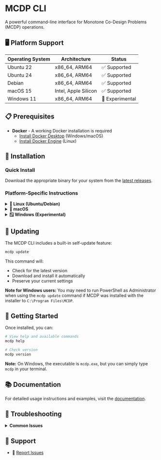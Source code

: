 # MCDP CLI

A powerful command-line interface for Monotone Co-Design Problems (MCDP) operations.

## 🖥️ Platform Support

| Operating System | Architecture         | Status          |
|------------------|----------------------|-----------------|
| Ubuntu 22        | x86_64, ARM64        | ✅ Supported     |
| Ubuntu 24        | x86_64, ARM64        | ✅ Supported     |
| Debian           | x86_64, ARM64        | ✅ Supported     |
| macOS 15         | Intel, Apple Silicon | ✅ Supported     |
| Windows 11       | x86_64, ARM64        | 🧪 Experimental |

## 📋 Prerequisites

- **Docker** - A working Docker installation is required
  - [Install Docker Desktop](https://www.docker.com/products/docker-desktop/) (Windows/macOS)
  - [Install Docker Engine](https://docs.docker.com/engine/install/) (Linux)

## 🚀 Installation

### Quick Install

Download the appropriate binary for your system from the [latest releases](https://github.com/zupermind/releases/releases/latest).

### Platform-Specific Instructions

<details>
<summary><b>🐧 Linux (Ubuntu/Debian)</b></summary>

1. Download the binary for your architecture
2. Make it executable:
   ```bash
   chmod +x mcdp-cli-*
   ```
3. (Optional) Move to system path:
   ```bash
   sudo mv mcdp-cli-* /usr/local/bin/mcdp
   ```
4. Verify installation:
   ```bash
   mcdp version
   ```

</details>

<details>
<summary><b>🍎 macOS</b></summary>

**⚠️ Security Notice:** Browsers may quarantine downloaded executables. Use the command line to avoid security warnings.

#### Recommended Installation (via Terminal):

```bash
# For Apple Silicon Macs (M1/M2/M3)
curl -L -o mcdp https://github.com/zupermind/mcdp-binaries/releases/latest/download/mcdp-[VERSION]-macos15-arm64

# For Intel Macs
curl -L -o mcdp https://github.com/zupermind/mcdp-binaries/releases/latest/download/mcdp-[VERSION]-macos15-amd64

# Make executable
chmod +x mcdp

# Verify installation
./mcdp version

# (Optional) Move to system path
sudo mv mcdp /usr/local/bin/
```

Replace `[VERSION]` with the actual version number from the releases page.

</details>

<details>
<summary><b>🪟 Windows (Experimental)</b></summary>

**⚠️ Note:** Windows support is currently experimental. Please report any issues you encounter.

#### Option 1: Windows Installer (Recommended)

Download and run the installer for your architecture:
- **x64**: `mcdp-[VERSION]-windows-amd64-installer.exe`
- **ARM64**: `mcdp-[VERSION]-windows-arm64-installer.exe`

The installer will:
- Install the MCDP CLI to `C:\Program Files\MCDP`
- Optionally add it to your system PATH (recommended)
- Allow uninstallation through Windows Settings

**Important:** After installation, you'll need to open a new PowerShell or Command Prompt window for the PATH changes to take effect.

#### Option 2: Manual Installation (PowerShell/Command Prompt)

1. Download the standalone `.exe` file for your architecture
2. **If downloaded via browser:** You may see security warnings - click "More info" → "Run anyway"

#### Manual Installation via PowerShell:

```powershell
# For x64
curl -L -o mcdp.exe https://github.com/zupermind/mcdp-binaries/releases/latest/download/mcdp-[VERSION]-windows-amd64.exe

# For ARM64
curl -L -o mcdp.exe https://github.com/zupermind/mcdp-binaries/releases/latest/download/mcdp-[VERSION]-windows-arm64.exe

# Verify installation
.\mcdp.exe version
```


**💡 Tip:** This is a CLI tool. If you double-click the .exe file, you'll see nothing; you have to use it from a terminal.

</details>

## 🔄 Updating

The MCDP CLI includes a built-in self-update feature:

```bash
mcdp update
```

This command will:
- Check for the latest version
- Download and install it automatically
- Preserve your current settings

**Note for Windows users:** You may need to run PowerShell as Administrator when using the `mcdp update` command if MCDP was installed with the installer to `C:\Program Files\MCDP`.

## 🎯 Getting Started

Once installed, you can:

```bash
# View help and available commands
mcdp help

# Check version
mcdp version
```

**Note:** On Windows, the executable is `mcdp.exe`, but you can simply type `mcdp` in your terminal.

## 📚 Documentation

For detailed usage instructions and examples, visit the [documentation](https://editor.zuper.ai/editor/docs/).

## 🐛 Troubleshooting

<details>
<summary><b>Common Issues</b></summary>

### "Command not found" error
- Ensure the binary is in your system PATH or use the full path to the executable

### Permission denied (Linux/macOS)
- Run `chmod +x mcdp` to make the file executable

### Security warnings (Windows/macOS)
- Use the command-line installation method to avoid browser quarantine
- On Windows, you may need to add an exception in Windows Defender

### Docker not found
- Ensure Docker is installed and running
- On Linux, you may need to add your user to the docker group: `sudo usermod -aG docker $USER`

</details>

## 🤝 Support

- 🐛 [Report Issues](https://github.com/zupermind/releases/issues)
